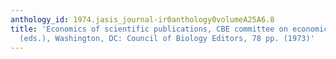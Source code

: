 ```yaml
---
anthology_id: 1974.jasis_journal-ir0anthology0volumeA25A6.8
title: 'Economics of scientific publications, CBE committee on economics of publication
  (eds.), Washington, DC: Council of Biology Editors, 78 pp. (1973)'
---
```


